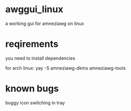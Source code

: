 # awggui_linux
a working gui for amneziawg on linux

# reqirements

you need to install dependencies

for arch linux: yay -S amneziawg-dkms amneziawg-tools

# known bugs

buggy icon switching in tray
